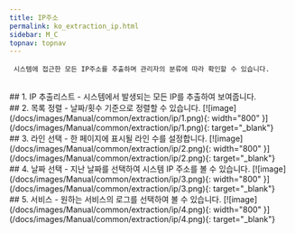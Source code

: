 ```yaml
---
title: IP주소
permalink: ko_extraction_ip.html
sidebar: M_C
topnav: topnav
---
```


     시스템에 접근한 모든 IP주소를 추출하며 관리자의 분류에 따라 확인할 수 있습니다.

<br />
## 1. IP 추출리스트
- 시스템에서 발생되는 모든 IP를 추출하여 보여줍니다.

<br />
## 2. 목록 정렬
- 날짜/횟수 기준으로 정렬할 수 있습니다.
[![image](/docs/images/Manual/common/extraction/ip/1.png){: width="800" }](/docs/images/Manual/common/extraction/ip/1.png){: target="_blank"} 

<br />
## 3. 라인 선택
- 한 페이지에 표시될 라인 수를 설정합니다.
[![image](/docs/images/Manual/common/extraction/ip/2.png){: width="800" }](/docs/images/Manual/common/extraction/ip/2.png){: target="_blank"} 

<br />
## 4. 날짜 선택
- 지난 날짜를 선택하여 시스템 IP 주소를 볼 수 있습니다.
[![image](/docs/images/Manual/common/extraction/ip/3.png){: width="800" }](/docs/images/Manual/common/extraction/ip/3.png){: target="_blank"} 

<br />
## 5. 서비스
- 원하는 서비스의 로그를 선택하여 볼 수 있습니다.
[![image](/docs/images/Manual/common/extraction/ip/4.png){: width="800" }](/docs/images/Manual/common/extraction/ip/4.png){: target="_blank"} 

 
